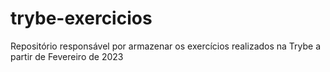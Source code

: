 # trybe-exercicios
Repositório responsável por armazenar os exercícios realizados na Trybe a partir de Fevereiro de 2023
